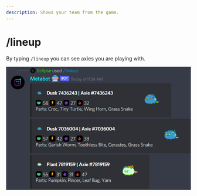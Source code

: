 ```yaml
---
description: Shows your team from the game.
---
```


# /lineup

By typing `/lineup` you can see axies you are playing with.

![/lineupresponse](<../../.gitbook/assets/image (7).png>)
